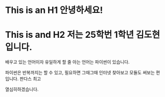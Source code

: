 This is an H1
안녕하세요!
===================
This is and H2
저는 25학번 1학년 김도현입니다.
====================

배우고 있는 언어이자 유일하게 할 줄 아는 언어는 파이썬이 있습니다.

파이썬은 반복까지는 할 수 있고, 필요하면 그때그때 인터넷 찾아보고 모듈도 써보는 편입니다. 판다스 최고

열심히하겠습니다.